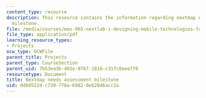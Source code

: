 ```yaml
---
content_type: resource
description: This resource contains the information regarding nextmap needs assessment
  milestone.
file: /media/courses/mas-965-nextlab-i-designing-mobile-technologies-for-the-next-billion-users-fall-2008/0db9522dc739778a69820e62046acc2a_MITMAS_965F08_nextmap_m2.pdf
file_type: application/pdf
learning_resource_types:
- Projects
ocw_type: OCWFile
parent_title: Projects
parent_type: CourseSection
parent_uid: 7b53ea3b-401e-0767-1816-c31fc0eee770
resourcetype: Document
title: Nextmap needs assessment milestone
uid: 0db9522d-c739-778a-6982-0e62046acc2a
---
```

